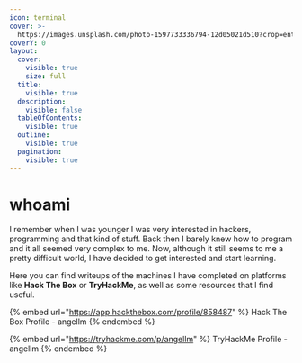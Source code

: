 ```yaml
---
icon: terminal
cover: >-
  https://images.unsplash.com/photo-1597733336794-12d05021d510?crop=entropy&cs=srgb&fm=jpg&ixid=M3wxOTcwMjR8MHwxfHNlYXJjaHwxfHxpbnRlcm5ldHxlbnwwfHx8fDE3NDE1MzQyMDZ8MA&ixlib=rb-4.0.3&q=85
coverY: 0
layout:
  cover:
    visible: true
    size: full
  title:
    visible: true
  description:
    visible: false
  tableOfContents:
    visible: true
  outline:
    visible: true
  pagination:
    visible: true
---
```


# whoami

I remember when I was younger I was very interested in hackers, programming and that kind of stuff. Back then I barely knew how to program and it all seemed very complex to me. Now, although it still seems to me a pretty difficult world, I have decided to get interested and start learning.&#x20;

Here you can find writeups of the machines I have completed on platforms like **Hack The Box** or **TryHackMe**, as well as some resources that I find useful.

{% embed url="https://app.hackthebox.com/profile/858487" %}
Hack The Box Profile - angellm
{% endembed %}

{% embed url="https://tryhackme.com/p/angellm" %}
TryHackMe Profile - angellm
{% endembed %}

